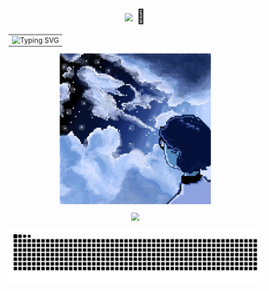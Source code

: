 
<h1 align="center">
  <img src="https://media.giphy.com/media/hvRJCLFzcasrR4ia7z/giphy.gif" width="50px"/>
  🐸
</h1>

<table>
  <tr>
    <td align="center">
      <img src="https://readme-typing-svg.herokuapp.com?font=Source+Code+Pro&size=20&duration=3000&pause=1000&color=FFFFFF&background=000000&center=true&vCenter=true&width=1000&lines=>+Welcome+!!;>+Aspiring+Frontend+and+Android+Developer;>+Learning+and+building+projects+to+improve+my+skills;>+Digital+Artist+@mario7w78" alt="Typing SVG" />
    </td>
  </tr>
</table>



<p align="center">
  <img src="./media/dreams.gif" width="300px"/>
</p>

<p align="center">
  <a href="https://skillicons.dev">
    <img src="https://skillicons.dev/icons?i=c,cpp,java,python,js,kotlin,react,nodejs,tailwind,unity,mysql,postgres,sqlite" />
  </a>
</p>

![snake gif](https://github.com/Mario7w78/Mario7w78/blob/output/github-contribution-grid-snake-dark.svg)
